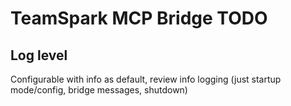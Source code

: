# TeamSpark MCP Bridge TODO

## Log level

Configurable with info as default, review info logging (just startup mode/config, bridge messages, shutdown)
